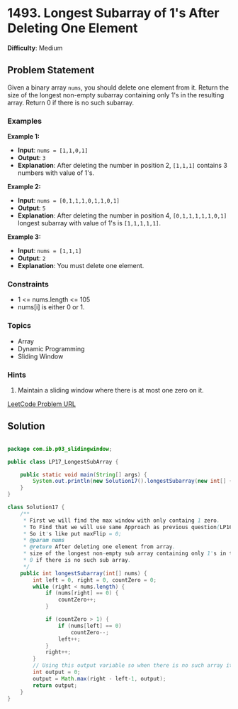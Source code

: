 # 1493. Longest Subarray of 1's After Deleting One Element

**Difficulty**: Medium

## Problem Statement
Given a binary array `nums`, you should delete one element from it. Return the size of the longest non-empty subarray containing only 1's in the resulting array. Return 0 if there is no such subarray.

### Examples

**Example 1:**
- **Input**: `nums = [1,1,0,1]`
- **Output**: `3`
- **Explanation**: After deleting the number in position 2, `[1,1,1]` contains 3 numbers with value of 1's.

**Example 2:**
- **Input**: `nums = [0,1,1,1,0,1,1,0,1]`
- **Output**: `5`
- **Explanation**: After deleting the number in position 4, `[0,1,1,1,1,1,0,1]` longest subarray with value of 1's is `[1,1,1,1,1]`.

**Example 3:**
- **Input**: `nums = [1,1,1]`
- **Output**: `2`
- **Explanation**: You must delete one element.

### Constraints
- 1 <= nums.length <= 105
- nums[i] is either 0 or 1.

### Topics
- Array
- Dynamic Programming
- Sliding Window

### Hints
1. Maintain a sliding window where there is at most one zero on it.

[LeetCode Problem URL](https://leetcode.com/problems/longest-subarray-of-1s-after-deleting-one-element/)

## Solution

```java

package com.ib.p03_slidingwindow;

public class LP17_LongestSubArray {

	public static void main(String[] args) {
		System.out.println(new Solution17().longestSubarray(new int[] { 0,1,1,1,0,1,1,0,1 }));
	}
}

class Solution17 {
	/**
	 * First we will find the max window with only containg 1 zero.
	 * To Find that we will use same Approach as previous question(LP16)
	 * So it's like put maxFlip = 0;
	 * @param nums
	 * @return After deleting one element from array. 
	 * size of the longest non-empty sub array containing only 1's in the resulting array. 
	 * 0 if there is no such sub array.
	 */
	public int longestSubarray(int[] nums) {
		int left = 0, right = 0, countZero = 0;
		while (right < nums.length) {
			if (nums[right] == 0) {
				countZero++;
			}

			if (countZero > 1) {
				if (nums[left] == 0)
					countZero--;
				left++;
			}
			right++;
		}
		// Using this output variable so when there is no such array it return zero instead of -1;
		int output = 0;
		output = Math.max(right - left-1, output);
		return output;
	}
}